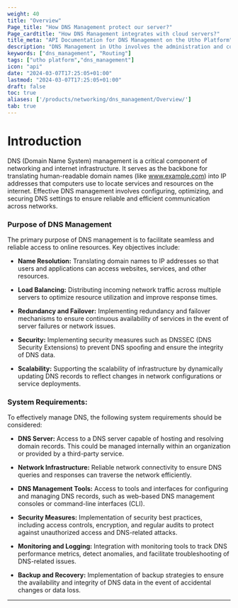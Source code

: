 ```yaml
---
weight: 40
title: "Overview"
Page_title: "How DNS Management protect our server?"
Page_cardtitle: "How DNS Management integrates with cloud servers?"
title_meta: "API Documentation for DNS Management on the Utho Platform"
description: "DNS Management in Utho involves the administration and configuration of Domain Name System (DNS) settings for domains and services hosted or managed within the Utho platform. This includes tasks such as registering domain names, configuring DNS records, managing DNS zones, and ensuring reliable domain name resolution."
keywords: ["dns_management", "Routing"]
tags: ["utho platform","dns_management"]
icon: "api"
date: "2024-03-07T17:25:05+01:00"
lastmod: "2024-03-07T17:25:05+01:00"
draft: false
toc: true
aliases: ['/products/networking/dns_management/Overview/']
tab: true
---
```


# Introduction 

DNS (Domain Name System) management is a critical component of networking and internet infrastructure. It serves as the backbone for translating human-readable domain names (like www.example.com) into IP addresses that computers use to locate services and resources on the internet. Effective DNS management involves configuring, optimizing, and securing DNS settings to ensure reliable and efficient communication across networks.

### Purpose of DNS Management

The primary purpose of DNS management is to facilitate seamless and reliable access to online resources. Key objectives include:

- **Name Resolution:** Translating domain names to IP addresses so that users and applications can access websites, services, and other resources.
  
- **Load Balancing:** Distributing incoming network traffic across multiple servers to optimize resource utilization and improve response times.
  
- **Redundancy and Failover:** Implementing redundancy and failover mechanisms to ensure continuous availability of services in the event of server failures or network issues.
  
- **Security:** Implementing security measures such as DNSSEC (DNS Security Extensions) to prevent DNS spoofing and ensure the integrity of DNS data.
  
- **Scalability:** Supporting the scalability of infrastructure by dynamically updating DNS records to reflect changes in network configurations or service deployments.

### System Requirements:

To effectively manage DNS, the following system requirements should be considered:

- **DNS Server:** Access to a DNS server capable of hosting and resolving domain records. This could be managed internally within an organization or provided by a third-party service.
  
- **Network Infrastructure:** Reliable network connectivity to ensure DNS queries and responses can traverse the network efficiently.
  
- **DNS Management Tools:** Access to tools and interfaces for configuring and managing DNS records, such as web-based DNS management consoles or command-line interfaces (CLI).
  
- **Security Measures:** Implementation of security best practices, including access controls, encryption, and regular audits to protect against unauthorized access and DNS-related attacks.
  
- **Monitoring and Logging:** Integration with monitoring tools to track DNS performance metrics, detect anomalies, and facilitate troubleshooting of DNS-related issues.
  
- **Backup and Recovery:** Implementation of backup strategies to ensure the availability and integrity of DNS data in the event of accidental changes or data loss.
---
